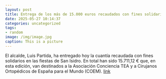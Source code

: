 ```yaml
---
layout: post
title: Entrega de los más de 15.000 euros recaudados con fines solidarios en San Isidro
date: 2025-05-27 10:14:37
categories: uncategorized
tags:
- random
image: /img/image.jpg
caption: This is a picture
---
```

El alcalde, Luis Partida, ha entregado hoy la cuantía recaudada con fines solidarios en las fiestas de San Isidro. En total han sido 15.711,12 € que, en esta edición, van destinados a la Asociación Conciencia TEA y a Cirujanos Ortopédicos de España para el Mundo (COEM).   [link](https://www.ayto-villacanada.es/noticias/entrega-de-los-mas-de-15-000-euros-recaudados-con-fines-solidarios-en-san-isidro/)
